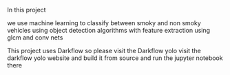 In this project 

we use machine learning to classify between smoky and non smoky vehicles using object detection algorithms with feature extraction using glcm
and conv nets


This project uses Darkflow so please visit the Darkflow yolo visit the darkflow yolo website and build it from source and run the jupyter notebook there
